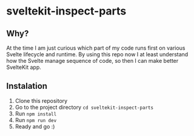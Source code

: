# sveltekit-inspect-parts

## Why?

At the time I am just curious which part of my code runs first on various Svelte lifecycle and runtime. By using this repo now I at least understand how the Svelte manage sequence of code, so then I can make better SvelteKit app.

## Instalation

1. Clone this repository
2. Go to the project directory `cd sveltekit-inspect-parts`
3. Run `npm install`
4. Run `npm run dev`
5. Ready and go :)
